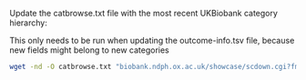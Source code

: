 




Update the catbrowse.txt file with the most recent UKBiobank category hierarchy:

This only needs to be run when updating the outcome-info.tsv file, because new fields might belong to new categories

```bash
wget -nd -O catbrowse.txt "biobank.ndph.ox.ac.uk/showcase/scdown.cgi?fmt=txt&id=13"
```
